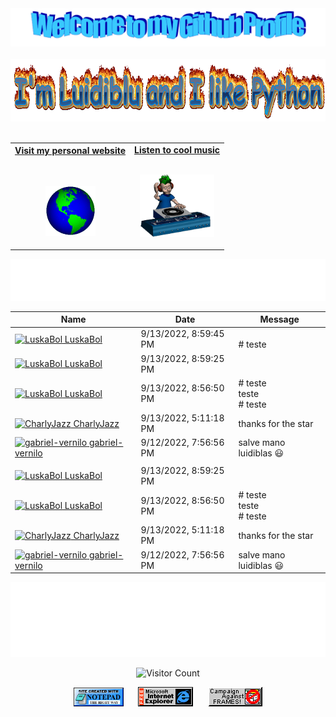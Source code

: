 <!-- "Hero" Header -->
<div align="center">
  <img src="images/welcome.png?raw=true" style="max-width: 100%;" alt="Welcome to my Github Profile" />
  <br />
  <br />
  <img height="100" alt="I'm Luidiblu and I like Python" src="images/personal_message.gif" />
  <br />
  <br />

</div>

<!-- Social -->
<table width="100%" align="center">
<tr>
<td align="center">
<a href="https://luidiblu.com">
<strong>Visit my personal website </strong>
<br />
<br />
<br />

<p>

<img alt="Globe" height="80" src="images/globe.gif">
</a>
</p>

</td>


<td align="center">
<a href="https://www.youtube.com/watch?v=dQw4w9WgXcQ">
<strong>Listen to cool music</strong>
<br />
<br />


<p>
<img height="100" alt="Music" src="images/music.gif"> 
</a>
</p>

</td>
</tr>
</table>

<div align="center">
<a href="https://github.com/Luidiblu/luidiblu/issues/1#issuecomment-new"><img src="images/guestbook.svg"></a> 
</div>

<div align="center">

<!-- Guestbook -->
| Name | Date | Message |
|---|---|---|
| <a href="https://github.com/LuskaBol"><img width="24" src="https://avatars.githubusercontent.com/u/73140480?s=24&u=95e02bcda46726805db97d676c3ca199e2e80037&v=4" alt="LuskaBol" /> LuskaBol</a> |9/13/2022, 8:59:45 PM|<!-- /Guestbook --><br /># teste|
| <a href="https://github.com/LuskaBol"><img width="24" src="https://avatars.githubusercontent.com/u/73140480?s=24&u=95e02bcda46726805db97d676c3ca199e2e80037&v=4" alt="LuskaBol" /> LuskaBol</a> |9/13/2022, 8:59:25 PM||
| <a href="https://github.com/LuskaBol"><img width="24" src="https://avatars.githubusercontent.com/u/73140480?s=24&u=95e02bcda46726805db97d676c3ca199e2e80037&v=4" alt="LuskaBol" /> LuskaBol</a> |9/13/2022, 8:56:50 PM|# teste<br />teste<br /># teste|
| <a href="https://github.com/CharlyJazz"><img width="24" src="https://avatars.githubusercontent.com/u/12489333?s=24&u=234a6b1e1208c7056821531ab0aab457554473d1&v=4" alt="CharlyJazz" /> CharlyJazz</a> |9/13/2022, 5:11:18 PM|thanks for the star|
| <a href="https://github.com/gabriel-vernilo"><img width="24" src="https://avatars.githubusercontent.com/u/53917092?s=24&u=0f2a54fdbc9bfd70c5f4ccb7d4ca0424eb9a738b&v=4" alt="gabriel-vernilo" /> gabriel-vernilo</a> |9/12/2022, 7:56:56 PM|salve mano luidiblas 😃|
<!-- /Guestbook -->|
| <a href="https://github.com/LuskaBol"><img width="24" src="https://avatars.githubusercontent.com/u/73140480?s=24&u=95e02bcda46726805db97d676c3ca199e2e80037&v=4" alt="LuskaBol" /> LuskaBol</a> |9/13/2022, 8:59:25 PM||
| <a href="https://github.com/LuskaBol"><img width="24" src="https://avatars.githubusercontent.com/u/73140480?s=24&u=95e02bcda46726805db97d676c3ca199e2e80037&v=4" alt="LuskaBol" /> LuskaBol</a> |9/13/2022, 8:56:50 PM|# teste<br />teste<br /># teste|
| <a href="https://github.com/CharlyJazz"><img width="24" src="https://avatars.githubusercontent.com/u/12489333?s=24&u=234a6b1e1208c7056821531ab0aab457554473d1&v=4" alt="CharlyJazz" /> CharlyJazz</a> |9/13/2022, 5:11:18 PM|thanks for the star|
| <a href="https://github.com/gabriel-vernilo"><img width="24" src="https://avatars.githubusercontent.com/u/53917092?s=24&u=0f2a54fdbc9bfd70c5f4ccb7d4ca0424eb9a738b&v=4" alt="gabriel-vernilo" /> gabriel-vernilo</a> |9/12/2022, 7:56:56 PM|salve mano luidiblas 😃|
<!-- /Guestbook -->

</div>

<!-- Footer -->

<div align="center">

<img height="120" alt="Thanks for visiting me" width="100%" src="images/thanks.svg" />
<br />

![Visitor Count](https://profile-counter.glitch.me/luidiblu/count.svg)


<img src="images/notepad.gif" alt="Site created with Notepad" height="30" />
<span>&nbsp;&nbsp;&nbsp;&nbsp;</span>  
<img src="images/ie_logo.gif" alt="Microsoft Internet Explorer" />
<span>&nbsp;&nbsp;&nbsp;&nbsp;</span>  
<img src="images/noframes.gif" alt="Microsoft Internet Explorer" />

</div>